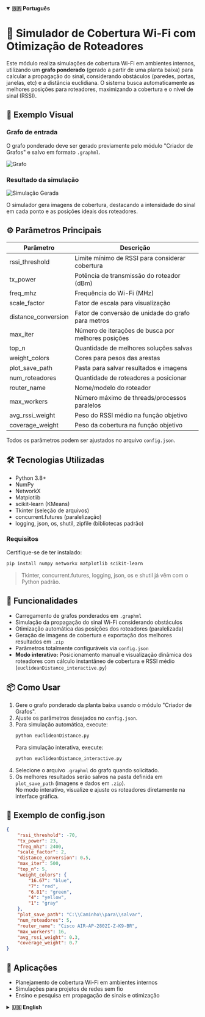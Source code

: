 <details open>
  <summary><strong>🇧🇷 Português</strong></summary>

<h1>📡 Simulador de Cobertura Wi-Fi com Otimização de Roteadores</h1>

Este módulo realiza simulações de cobertura Wi-Fi em ambientes internos, utilizando um **grafo ponderado** (gerado a partir de uma planta baixa) para calcular a propagação do sinal, considerando obstáculos (paredes, portas, janelas, etc) e a distância euclidiana. O sistema busca automaticamente as melhores posições para roteadores, maximizando a cobertura e o nível de sinal (RSSI).

## 📌 Exemplo Visual

### Grafo de entrada

O grafo ponderado deve ser gerado previamente pelo módulo "Criador de Grafos" e salvo em formato `.graphml`.

![Grafo](https://github.com/LazaroJPR/TCC/blob/main/Dados/Grafos/Salas%20Professores.png)

### Resultado da simulação

![Simulação Gerada](https://github.com/LazaroJPR/TCC/blob/main/Dados/Simula%C3%A7%C3%B5es/Salas%20Professores/5%20roteadores/solucao_1/cobertura_1.png)

O simulador gera imagens de cobertura, destacando a intensidade do sinal em cada ponto e as posições ideais dos roteadores.

## ⚙️ Parâmetros Principais

| Parâmetro           | Descrição                                              |
|---------------------|--------------------------------------------------------|
| rssi_threshold      | Limite mínimo de RSSI para considerar cobertura        |
| tx_power            | Potência de transmissão do roteador (dBm)              |
| freq_mhz            | Frequência do Wi-Fi (MHz)                              |
| scale_factor        | Fator de escala para visualização                      |
| distance_conversion | Fator de conversão de unidade do grafo para metros     |
| max_iter            | Número de iterações de busca por melhores posições     |
| top_n               | Quantidade de melhores soluções salvas                 |
| weight_colors       | Cores para pesos das arestas                           |
| plot_save_path      | Pasta para salvar resultados e imagens                 |
| num_roteadores      | Quantidade de roteadores a posicionar                  |
| router_name         | Nome/modelo do roteador                                |
| max_workers         | Número máximo de threads/processos paralelos           |
| avg_rssi_weight     | Peso do RSSI médio na função objetivo                  |
| coverage_weight     | Peso da cobertura na função objetivo                   |

Todos os parâmetros podem ser ajustados no arquivo `config.json`.

## 🛠️ Tecnologias Utilizadas

- Python 3.8+
- NumPy
- NetworkX
- Matplotlib
- scikit-learn (KMeans)
- Tkinter (seleção de arquivos)
- concurrent.futures (paralelização)
- logging, json, os, shutil, zipfile (bibliotecas padrão)

### Requisitos

Certifique-se de ter instalado:
```bash
pip install numpy networkx matplotlib scikit-learn
```
> Tkinter, concurrent.futures, logging, json, os e shutil já vêm com o Python padrão.

## 🚀 Funcionalidades

- Carregamento de grafos ponderados em `.graphml`
- Simulação da propagação do sinal Wi-Fi considerando obstáculos
- Otimização automática das posições dos roteadores (paralelizada)
- Geração de imagens de cobertura e exportação dos melhores resultados em `.zip`
- Parâmetros totalmente configuráveis via `config.json`
- **Modo interativo:** Posicionamento manual e visualização dinâmica dos roteadores com cálculo instantâneo de cobertura e RSSI médio (`euclideanDistance_interactive.py`)

## 📦 Como Usar

1. Gere o grafo ponderado da planta baixa usando o módulo "Criador de Grafos".
2. Ajuste os parâmetros desejados no `config.json`.
3. Para simulação automática, execute:
   ```bash
   python euclideanDistance.py
   ```
   Para simulação interativa, execute:
   ```bash
   python euclideanDistance_interactive.py
   ```
4. Selecione o arquivo `.graphml` do grafo quando solicitado.
5. Os melhores resultados serão salvos na pasta definida em `plot_save_path` (imagens e dados em `.zip`).  
   No modo interativo, visualize e ajuste os roteadores diretamente na interface gráfica.

## 📝 Exemplo de config.json

```json
{
    "rssi_threshold": -70,
    "tx_power": 23,
    "freq_mhz": 2400,
    "scale_factor": 2,
    "distance_conversion": 0.5,
    "max_iter": 500,
    "top_n": 5,
    "weight_colors": {
        "16.67": "blue",
        "7": "red",
        "6.81": "green",
        "4": "yellow",
        "1": "gray"
    },
    "plot_save_path": "C:\\Caminho\\para\\salvar",
    "num_roteadores": 5,
    "router_name": "Cisco AIR-AP-2802I-Z-K9-BR",
    "max_workers": 16,
    "avg_rssi_weight": 0.3,
    "coverage_weight": 0.7
}
```

## 🎯 Aplicações

- Planejamento de cobertura Wi-Fi em ambientes internos
- Simulações para projetos de redes sem fio
- Ensino e pesquisa em propagação de sinais e otimização

</details>

<details>
  <summary><strong>🇺🇸 English</strong></summary>

<h1>📡 Wi-Fi Coverage Simulator with Router Optimization</h1>

This module simulates indoor Wi-Fi coverage using a **weighted graph** (generated from a floor plan) to calculate signal propagation, considering obstacles (walls, doors, windows, etc.) and Euclidean distance. The system automatically searches for the best router positions to maximize coverage and signal strength (RSSI).

## 📌 Visual Example

### Input Graph

The weighted graph must be previously generated by the "Graph Creator" module and saved as `.graphml`.

![Graph](https://github.com/LazaroJPR/TCC/blob/main/Dados/Grafos/Salas%20Professores.png)

### Simulation Result

![Generated Simulation](https://github.com/LazaroJPR/TCC/blob/main/Dados/Simula%C3%A7%C3%B5es/Salas%20Professores/5%20roteadores/solucao_1/cobertura_1.png)

The simulator generates coverage images, highlighting signal intensity at each point and the optimal router positions.

## ⚙️ Main Parameters

| Parameter           | Description                                         |
|---------------------|-----------------------------------------------------|
| rssi_threshold      | Minimum RSSI to consider coverage                   |
| tx_power            | Router transmit power (dBm)                         |
| freq_mhz            | Wi-Fi frequency (MHz)                               |
| scale_factor        | Scale factor for visualization                      |
| distance_conversion | Conversion factor from graph unit to meters         |
| max_iter            | Number of optimization iterations                   |
| top_n               | Number of best solutions saved                      |
| weight_colors       | Edge weight colors                                  |
| plot_save_path      | Folder to save results and images                   |
| num_roteadores      | Number of routers to place                          |
| router_name         | Router name/model                                   |
| max_workers         | Maximum number of parallel threads/processes        |
| avg_rssi_weight     | Weight of average RSSI in objective function        |
| coverage_weight     | Weight of coverage in objective function            |

All parameters can be adjusted in `config.json`.

## 🛠️ Technologies Used

- Python 3.8+
- NumPy
- NetworkX
- Matplotlib
- scikit-learn (KMeans)
- Tkinter (file selection)
- concurrent.futures (parallelization)
- logging, json, os, shutil, zipfile (standard libraries)

### Requirements

Make sure you have installed:
```bash
pip install numpy networkx matplotlib scikit-learn
```
> Tkinter, concurrent.futures, logging, json, os and shutil are included in standard Python.

## 🚀 Features

- Load weighted graphs in `.graphml`
- Simulate Wi-Fi signal propagation considering obstacles
- Automatic router position optimization (parallelized)
- Generate coverage images and export best results in `.zip`
- Fully configurable via `config.json`
- **Interactive mode:** Manually place and move routers with instant coverage and RSSI feedback (`euclideanDistance_interactive.py`)

## 📦 How to Use

1. Generate the weighted graph from the floor plan using the "Graph Creator" module.
2. Adjust desired parameters in `config.json`.
3. For automatic simulation, run:
   ```bash
   python euclideanDistance.py
   ```
   For interactive simulation, run:
   ```bash
   python euclideanDistance_interactive.py
   ```
4. Select the `.graphml` graph file when prompted.
5. The best results will be saved in the folder defined in `plot_save_path` (images and data in `.zip`).  
   In interactive mode, visualize and adjust routers directly in the graphical interface.

## 📝 Example config.json

```json
{
    "rssi_threshold": -70,
    "tx_power": 23,
    "freq_mhz": 2400,
    "scale_factor": 2,
    "distance_conversion": 0.5,
    "max_iter": 500,
    "top_n": 5,
    "weight_colors": {
        "16.67": "blue",
        "7": "red",
        "6.81": "green",
        "4": "yellow",
        "1": "gray"
    },
    "plot_save_path": "C:\\Path\\to\\save",
    "num_roteadores": 5,
    "router_name": "Cisco AIR-AP-2802I-Z-K9-BR",
    "max_workers": 16,
    "avg_rssi_weight": 0.3,
    "coverage_weight": 0.7
}
```

## 🎯 Applications

- Wi-Fi coverage planning for indoor environments
- Simulations for wireless network projects
- Teaching and research in signal propagation and optimization

</details>
